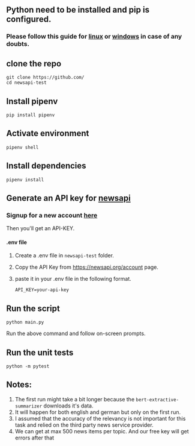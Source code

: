 ## Python need to be installed and pip is configured. 
### Please follow this guide for [linux](https://docs.python.org/3/using/unix.html#getting-and-installing-the-latest-version-of-python) or [windows](https://docs.python.org/3/using/windows.html) in case of any doubts.

## clone the repo
```
git clone https://github.com/
cd newsapi-test
```

## Install pipenv
```pip install pipenv```

## Activate environment
```pipenv shell```

## Install dependencies
```pipenv install```

## Generate an API key for [newsapi](https://newsapi.org/)

### Signup for a new account [here](https://newsapi.org/register)
Then you'll get an API-KEY. 

#### .env file
1. Create a .env file in `newsapi-test` folder.
2. Copy the API Key from https://newsapi.org/account page.
3. paste it in your .env file in the following format.

    `API_KEY=your-api-key`

## Run the script
```python main.py```

Run the above command and follow on-screen prompts.

## Run the unit tests
```python -m pytest```


## Notes:

1. The first run might take a bit longer because the `bert-extractive-summarizer` downloads it's data. 
2. It will happen for both english and german but only on the first run.
3. I assumed that the accuracy of the relevancy is not important for this task and relied on the third party news service provider. 
4. We can get at max 500 news items per topic. And our free key will get errors after that
